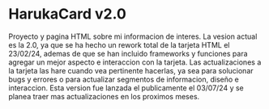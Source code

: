 # HarukaCard v2.0
Proyecto y pagina HTML sobre mi informacion de interes. La vesion actual es la 2.0, ya que se ha hecho un rework total de la tarjeta HTML el 23/02/24, ademas de que se han incluido frameworks y funciones para agregar un mejor aspecto e interaccion con la tarjeta. Las actualizaciones a la tarjeta las hare cuando vea pertinente hacerlas, ya sea para solucionar bugs y errores o para actualizar segmentos de informacion, diseño e interaccion. Esta version fue lanzada el publicamente el 03/07/24 y se planea traer mas actualizaciones en los proximos meses.
